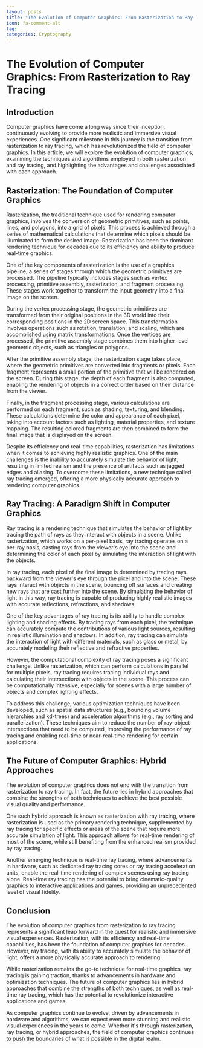 ```yaml
---
layout: posts
title: "The Evolution of Computer Graphics: From Rasterization to Ray Tracing"
icon: fa-comment-alt
tag:      
categories: Cryptography
---
```



# The Evolution of Computer Graphics: From Rasterization to Ray Tracing

## Introduction

Computer graphics have come a long way since their inception, continuously evolving to provide more realistic and immersive visual experiences. One significant milestone in this journey is the transition from rasterization to ray tracing, which has revolutionized the field of computer graphics. In this article, we will explore the evolution of computer graphics, examining the techniques and algorithms employed in both rasterization and ray tracing, and highlighting the advantages and challenges associated with each approach.

## Rasterization: The Foundation of Computer Graphics

Rasterization, the traditional technique used for rendering computer graphics, involves the conversion of geometric primitives, such as points, lines, and polygons, into a grid of pixels. This process is achieved through a series of mathematical calculations that determine which pixels should be illuminated to form the desired image. Rasterization has been the dominant rendering technique for decades due to its efficiency and ability to produce real-time graphics.

One of the key components of rasterization is the use of a graphics pipeline, a series of stages through which the geometric primitives are processed. The pipeline typically includes stages such as vertex processing, primitive assembly, rasterization, and fragment processing. These stages work together to transform the input geometry into a final image on the screen.

During the vertex processing stage, the geometric primitives are transformed from their original positions in the 3D world into their corresponding positions in the 2D screen space. This transformation involves operations such as rotation, translation, and scaling, which are accomplished using matrix transformations. Once the vertices are processed, the primitive assembly stage combines them into higher-level geometric objects, such as triangles or polygons.

After the primitive assembly stage, the rasterization stage takes place, where the geometric primitives are converted into fragments or pixels. Each fragment represents a small portion of the primitive that will be rendered on the screen. During this stage, the depth of each fragment is also computed, enabling the rendering of objects in a correct order based on their distance from the viewer.

Finally, in the fragment processing stage, various calculations are performed on each fragment, such as shading, texturing, and blending. These calculations determine the color and appearance of each pixel, taking into account factors such as lighting, material properties, and texture mapping. The resulting colored fragments are then combined to form the final image that is displayed on the screen.

Despite its efficiency and real-time capabilities, rasterization has limitations when it comes to achieving highly realistic graphics. One of the main challenges is the inability to accurately simulate the behavior of light, resulting in limited realism and the presence of artifacts such as jagged edges and aliasing. To overcome these limitations, a new technique called ray tracing emerged, offering a more physically accurate approach to rendering computer graphics.

## Ray Tracing: A Paradigm Shift in Computer Graphics

Ray tracing is a rendering technique that simulates the behavior of light by tracing the path of rays as they interact with objects in a scene. Unlike rasterization, which works on a per-pixel basis, ray tracing operates on a per-ray basis, casting rays from the viewer's eye into the scene and determining the color of each pixel by simulating the interaction of light with the objects.

In ray tracing, each pixel of the final image is determined by tracing rays backward from the viewer's eye through the pixel and into the scene. These rays interact with objects in the scene, bouncing off surfaces and creating new rays that are cast further into the scene. By simulating the behavior of light in this way, ray tracing is capable of producing highly realistic images with accurate reflections, refractions, and shadows.

One of the key advantages of ray tracing is its ability to handle complex lighting and shading effects. By tracing rays from each pixel, the technique can accurately compute the contributions of various light sources, resulting in realistic illumination and shadows. In addition, ray tracing can simulate the interaction of light with different materials, such as glass or metal, by accurately modeling their reflective and refractive properties.

However, the computational complexity of ray tracing poses a significant challenge. Unlike rasterization, which can perform calculations in parallel for multiple pixels, ray tracing requires tracing individual rays and calculating their intersections with objects in the scene. This process can be computationally intensive, especially for scenes with a large number of objects and complex lighting effects.

To address this challenge, various optimization techniques have been developed, such as spatial data structures (e.g., bounding volume hierarchies and kd-trees) and acceleration algorithms (e.g., ray sorting and parallelization). These techniques aim to reduce the number of ray-object intersections that need to be computed, improving the performance of ray tracing and enabling real-time or near-real-time rendering for certain applications.

## The Future of Computer Graphics: Hybrid Approaches

The evolution of computer graphics does not end with the transition from rasterization to ray tracing. In fact, the future lies in hybrid approaches that combine the strengths of both techniques to achieve the best possible visual quality and performance.

One such hybrid approach is known as rasterization with ray tracing, where rasterization is used as the primary rendering technique, supplemented by ray tracing for specific effects or areas of the scene that require more accurate simulation of light. This approach allows for real-time rendering of most of the scene, while still benefiting from the enhanced realism provided by ray tracing.

Another emerging technique is real-time ray tracing, where advancements in hardware, such as dedicated ray tracing cores or ray tracing acceleration units, enable the real-time rendering of complex scenes using ray tracing alone. Real-time ray tracing has the potential to bring cinematic-quality graphics to interactive applications and games, providing an unprecedented level of visual fidelity.

## Conclusion

The evolution of computer graphics from rasterization to ray tracing represents a significant leap forward in the quest for realistic and immersive visual experiences. Rasterization, with its efficiency and real-time capabilities, has been the foundation of computer graphics for decades. However, ray tracing, with its ability to accurately simulate the behavior of light, offers a more physically accurate approach to rendering.

While rasterization remains the go-to technique for real-time graphics, ray tracing is gaining traction, thanks to advancements in hardware and optimization techniques. The future of computer graphics lies in hybrid approaches that combine the strengths of both techniques, as well as real-time ray tracing, which has the potential to revolutionize interactive applications and games.

As computer graphics continue to evolve, driven by advancements in hardware and algorithms, we can expect even more stunning and realistic visual experiences in the years to come. Whether it's through rasterization, ray tracing, or hybrid approaches, the field of computer graphics continues to push the boundaries of what is possible in the digital realm.